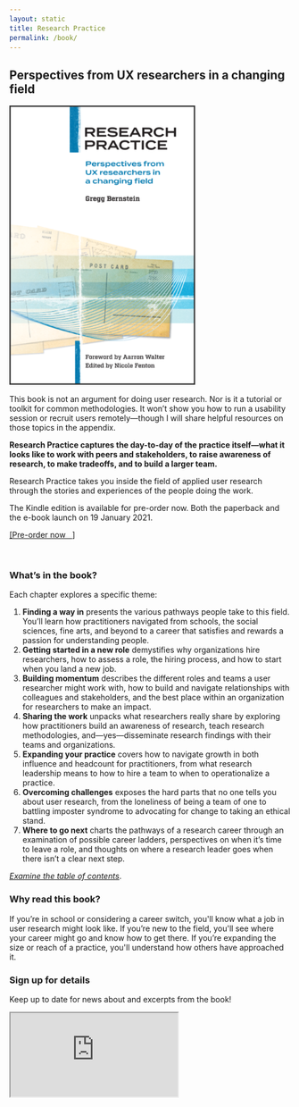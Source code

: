 ```yaml
---
layout: static
title: Research Practice
permalink: /book/
---
```

## Perspectives from UX researchers in a changing field

![Research Practice](/assets/images/book_cover.png "Research Practice cover image")

This book is not an argument for doing user research. Nor is it a tutorial or toolkit for common methodologies. It won’t show you how to run a usability session or recruit users remotely—though I will share helpful resources on those topics in the appendix.

**Research Practice captures the day-to-day of the practice itself—what it looks like to work with peers and stakeholders, to raise awareness of research, to make tradeoffs, and to build a larger team.**

Research Practice takes you inside the field of applied user research through the stories and experiences of the people doing the work.

The Kindle edition is available for pre-order now. Both the paperback and the e-book launch on 19 January 2021.

<p><a href="https://www.amazon.com/dp/B08P9VZJFN?ref_=pe_3052080_276849420" target="blank">[Pre-order now &nbsp; <i class="fas fa-external-link-alt"></i>]</a></p>
<br/>

### What’s in the book?

Each chapter explores a specific theme:
1. **Finding a way in** presents the various pathways people take to this field. You’ll learn how practitioners navigated from schools, the social sciences, fine arts, and beyond to a career that satisfies and rewards a passion for understanding people.
2. **Getting started in a new role** demystifies why organizations hire researchers, how to assess a role, the hiring process, and how to start when you land a new job.
3. **Building momentum** describes the different roles and teams a user researcher might work with, how to build and navigate relationships with colleagues and stakeholders, and the best place within an organization for researchers to make an impact.
4. **Sharing the work** unpacks what researchers really share by exploring how practitioners build an awareness of research, teach research methodologies, and—yes—disseminate research findings with their teams and organizations.
5. **Expanding your practice** covers how to navigate growth in both influence and headcount for practitioners, from what research leadership means to how to hire a team to when to operationalize a practice.
6. **Overcoming challenges** exposes the hard parts that no one tells you about user research, from the loneliness of being a team of one to battling imposter syndrome to advocating for change to taking an ethical stand.
7. **Where to go next** charts the pathways of a research career through an examination of possible career ladders, perspectives on when it’s time to leave a role, and thoughts on where a research leader goes when there isn’t a clear next step.

*[Examine the table of contents](../toc)*.

### Why read this book?

If you’re in school or considering a career switch, you'll know what a job in user research might look like. If you’re new to the field, you'll see where your career might go and know how to get there. If you’re expanding the size or reach of a practice, you'll understand how others have approached it.

### Sign up for details
Keep up to date for news about and excerpts from the book!

<!-- Begin Substack form -->
<div class="iframe-container">
<iframe src="https://gregg.substack.com/embed"></iframe>
</div>
<!--End Substack form-->
